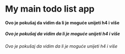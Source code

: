 # My main todo list app

#### Ovo je pokušaj da vidim da li je moguće unijeti h4 i više

##### Ovo je pokušaj da vidim da li je moguće unijeti h4 i više

###### Ovo je pokušaj da vidim da li je moguće unijeti h4 i više